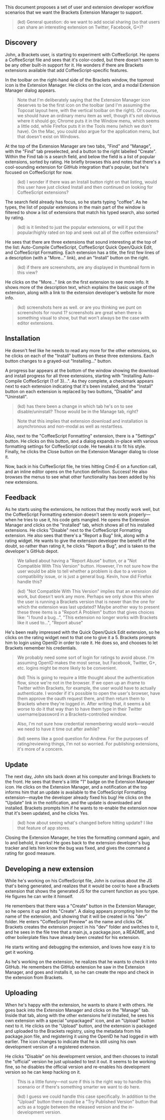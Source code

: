 This document proposes a set of user and extension developer workflow scenarios that we want 
the Brackets Extension Manager to support.

> (kd) General question: do we want to add social sharing (so that users can share an interesting extension on Twitter, Facebook, G+)?

## Discovery

John, a Brackets user, is starting to experiment with CoffeeScript. He opens a CoffeeScript
file and sees that it's color-coded, but there doesn't seem to be any other built-in support
for it. He wonders if there are Brackets extensions available that add CoffeeScript-specific
features.

In the toolbar on the right-hand side of the Brackets window, the topmost icon is the
Extension Manager. He clicks on the icon, and a modal Extension Manager dialog appears.

> Note that I'm deliberately saying that the Extension Manager icon deserves to be
> the first icon on the toolbar (and I'm assuming the Topcoat layout here, with the
> vertical toolbar on the right). Of course, we should have an ordinary menu item
> as well, though it's not obvious where it should go; Chrome puts it in the Window
> menu, which seems a little odd, while Firefox puts it in the Tools menu (which we
> don't have). On the Mac, you could also argue for the application menu, but that
> doesn't exist on Windows.

At the top of the Extension Manager are two tabs, "Find" and "Manage", with the
"Find" tab preselected, and a button to the right labelled "Create". Within the 
Find tab is a search field, and below the field is a list of popular extensions, 
sorted by rating. He briefly browses this and notes that there's a cool-sounding 
extension for GitHub integration that's popular, but he's focused on CoffeeScript 
for now. 

> (kd) I wonder if there was an Install button right on that listing, would this user have
> just clicked Install and then continued on looking for CoffeeScript extensions?

The search field already has focus, so he starts typing "coffee". As he types, the 
list of popular extensions in the main part of the window is filtered to show a list 
of extensions that match his typed search, also sorted by rating.

> (kd) is it limited to just the popular extensions, or will it put the popular/highly rated on top
> and seek out all of the coffee extensions?

He sees that there are three extensions that sound interesting at the top of the list: 
Auto-Compile CoffeeScript, CoffeeScript Quick Open/Quick Edit, and CoffeeScript
Formatting. Each extension has a title, the first few lines of a description (with
a "More..." link), and an "Install" button on the right.

> (kd) if there are screenshots, are any displayed in thumbnail form in this view?

He clicks on the "More..." link on the first extension to see more info. It shows
more of the description text, which explains the basic usage of the extension, along
with a link to the extension developer's website for more info.

> (kd) screenshots here as well. or are you thinking we punt on screenshots for round 1?
> screenshots are great when there is something visual to show, but that won't
> always be the case with editor extensions.

## Installation

He doesn't feel like he needs to read any more for the other extensions, so he clicks 
on each of the "Install" buttons on these three extensions. Each button changes to a 
grayed-out "Installing..." button.

A progress bar appears at the bottom of the window showing the download and install
progress for all three extensions, starting with "Installing Auto-Compile CoffeeScript
(1 of 3)...". As they complete, a checkmark appears next to each extension indicating 
that it's been installed, and the "Install" button on each extension is replaced by 
two buttons, "Disable" and "Uninstall".

> (kd) has there been a change in which tab he's on to see disable/uninstall?
> Those would be in the Manage tab, right?

> Note that this implies that extension download and installation is asynchronous and
> non-modal as well as restartless. 

Also, next to the "CoffeeScript Formatting" extension, there is a "Settings" button.
He clicks on this button, and a dialog expands in-place with various formatting
settings for CoffeeScript code. He tweaks it to fit his style. Finally, he clicks
the Close button on the Extension Manager dialog to close it.

Now, back in his CoffeeScript file, he tries hitting Cmd-E on a function call, and
an inline editor opens on the function definition. Success! He also browses the
menus to see what other functionality has been added by his new extensions.

## Feedback

As he starts using the extensions, he notices that they mostly work well, but the
CoffeeScript Formatting extension doesn't seem to work properly&mdash;when he tries to
use it, his code gets mangled. He opens the Extension Manager and clicks on the
"Installed" tab, which shows all of his installed extensions. He clicks "Disable"
next to the CoffeeScript Formatting extension. He also sees that there's a "Report
a Bug" link, along with a rating widget. He wants to give the extension developer
the benefit of the doubt, so rather than rating it, he clicks "Report a Bug", and
is taken to the developer's GitHub depot.

> We talked about having a "Report Abuse" button, or a "Not Compatible With This
> Version" button. However, I'm not sure how the user would be able to tell whether
> a problem is due to a version compatibility issue, or is just a general bug.
> Kevin, how did Firefox handle this?

> (kd) "Not Compatible With This Version" implies that an extension *did* work, but doesn't
> work any more. Perhaps we only show this when the user is running a Brackets version
> that is newer than the one for which the extension was last updated?
> Maybe another way to present these three items is a "Report A Problem" button that
> gives choices like: "I found a bug...", "This extension no longer works with Brackets
> like it used to...", "Report abuse"

He's been really impressed with the Quick Open/Quick Edit extension, so he clicks
on the rating widget next to that one to give it a 5. Brackets prompts him to
login using OpenID in order to rate it. He does so, and chooses to let Brackets
remember his credentials.

> We probably need some sort of login for ratings to avoid abuse. I'm assuming
> OpenID makes the most sense, but Facebook, Twitter, G+, etc. logins might be
> more likely to be convenient.

> (kd) This is going to require a little thought about the authentication flow,
> since we're not in the browser. If we open up an iframe to Twitter within Brackets,
> for example, the user would have to actually authenticate. I wonder if it's possible
> to open the user's browser, have them approve the oauth request there, and then
> return them to Brackets where they're logged in.
> After writing that, it seems a bit worse to do it that way than to have them type
> in their Twitter username/password in a Brackets-controlled window.

>
> Also, I'm not sure how credential remembering would work&mdash;would we need to
> have it time out after awhile?

> (kd) seems like a good question for Andrew. For the purposes of rating/reviewing things,
> I'm not so worried. For publishing extensions, it's more of a concern.

## Update

The next day, John sits back down at his computer and brings Brackets to the
front. He sees that there's a little "1" badge on the Extension Manager icon.
He clicks on the Extension Manager, and a notification at the top informs him
that an update is available to the CoffeeScript Formatting extension&mdash;maybe
the developer already fixed his bug! He clicks on the "Update" link in the
notification, and the update is downloaded and installed. Brackets prompts him
if he wants to re-enable the extension now that it's been updated, and he
clicks Yes.

> (kd) how about seeing what's changed before hitting update? I like that feature of app stores.

Closing the Extension Manager, he tries the formatting command again, and
lo and behold, it works! He goes back to the extension developer's bug
tracker and lets him know the bug was fixed, and gives the command a rating
for good measure.

## Developing a new extension

While he's working on his CoffeeScript file, John is curious about the JS
that's being generated, and realizes that it would be cool to have a Brackets
extension that shows the generated JS for the current function as you type.
He figures he can write it himself.

He remembers that there was a "Create" button in the Extension Manager, so
he opens it up and hits "Create". A dialog appears prompting him for the
name of the extension, and showing that it will be created in his "dev"
folder. He enters "CoffeeScript Preview" as the name and clicks OK. Brackets
creates the extension project in his "dev" folder and switches to it, and
he sees in the file tree that a main.js, a package.json, a README, and other 
boilerplate files have already been created for his extension. 

He starts writing and debugging the extension, and loves how easy it is to 
get it working.

As he's working on the extension, he realizes that he wants to check it into
GitHub. He remembers the GitHub extension he saw in the Extension Manager, and
goes and installs it, so he can create the repo and check in the extension
from Brackets.

## Uploading

When he's happy with the extension, he wants to share it with others. He goes
back into the Extension Manager and clicks on the "Manage" tab. Inside that
tab, along with the other extensions he'd installed, he sees his own extension
with a special "unpackaged" icon, and an "Upload" button next to it. He clicks
on the "Upload" button, and the extension is packaged and uploaded to the
Brackets registry, using the metadata from his package.json file, and registering
it using the OpenID he had logged in with earlier. The icon changes to indicate 
that he is still using his own development version of a registered extension.

He clicks "Disable" on his development version, and then chooses to install
the "official" version he just uploaded to test it out. It seems to be working
fine, so he disables the official version and re-enables his development version
so he can keep hacking on it.

> This is a little funny&mdash;not sure if this is the right way to handle this
> scenario or if there's something smarter we want to do here.

> (kd) I guess we could handle this case specifically. In addition to the "Upload"
> button there could be a "Try Published Version" button that acts as a toggle
> between the released version and the in-development version.